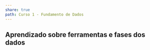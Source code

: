 ```yaml
---
share: true
path: Curso 1 - Fundamento de Dados
---
```


## Aprendizado sobre ferramentas e fases dos dados